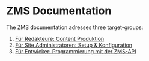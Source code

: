 # ZMS Documentation

The ZMS documentation adresses three target-groups:

1. <a href="edit_intro_de.md">Für Redakteure: Content Produktion</a>
1. <a href="admin_intro_de.md">Für Site Administratoren: Setup & Konfiguration</a>
1. <a href="develop_intro_de.md">Für Entwicker: Programmierung mit der ZMS-API</a>

